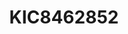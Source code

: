 ---
title: KIC8462852
crosslinks:
- KIC8462852_Gone_Wild
- autotldr
- xkcd
- Astronomy
- space
- Ross128
- SETI
- askscience
- AskScienceDiscussion
- MemeEconomy
- wowsignalpodcast
- TRAPPIST1
- announcements
- aliens
---